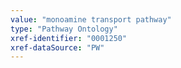 ```yaml
---
value: "monoamine transport pathway"
type: "Pathway Ontology"
xref-identifier: "0001250"
xref-dataSource: "PW"
---
```

